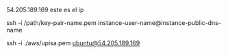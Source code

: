 
54.205.189.169 este es el ip


ssh -i /path/key-pair-name.pem instance-user-name@instance-public-dns-name


ssh -i ./aws/upisa.pem ubuntu@54.205.189.169
